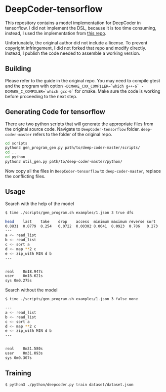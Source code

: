 DeepCoder-tensorflow
===

This repository contains a model implementation for DeepCoder in tensorflow.
I did not implement the DSL, because it is too time consuming, instead, I used
the implementation from [this repo](https://github.com/HiroakiMikami/deep-coder).

Unfortunately, the original author did not include a license. To prevent copyright infringement,
I did not forked that repo and modify directly. Instead, I publish the code needed to assemble
a working version.

Building
---
Please refer to the guide in the original repo. You may need to compile gtest and the program with option
`` -DCMAKE_CXX_COMPILER=`which g++-6` -DCMAKE_C_COMPILER=`which gcc-6` `` for cmake. Make sure the code is
working before proceeding to the next step.

Generating Code for tensorflow
---
There are two python scripts that will generate the appropriate files from the original source code.
Navigate to `DeepCoder-tensorflow` folder. `deep-coder-master` refers to the folder of the original repo.
```bash
cd scripts
python3 gen_program_gen.py path/to/deep-coder-master/scripts/
cd ..
cd python
python3 util_gen.py path/to/deep-coder-master/python/
```
Now copy all the files in `DeepCoder-tensorflow` to `deep-coder-master`, replace the conflicting files.

Usage
---
Search with the help of the model
```bash
$ time ./scripts/gen_program.sh examples/1.json 3 true dfs

head    last    take    drop    access  minimum maximum reverse sort    sum map filter  count   zip_with    scanl1  >0  <0  %2 == 0 %2 == 1+1   -1  *(-1)   *2  *3  *4  /2  /3  /4  **2 MIN MAX
0.0831  0.0779  0.254   0.0722  0.00302 0.0041  0.0923  0.706   0.273   0.009720.059    0.185   0.154   0.0288  0.035   0.0107  0.0932  0.000624    0.002110.0053   0.00189 0.057   0.00132 0.00355 0.00775 0.000167    0.0171  0.194   0.127   0.0298  0.334   0.111   4.07e-11    4.19e-11    4.19e-11
---
a <- read_list
b <- read_list
c <- sort a
d <- map **2 c
e <- zip_with MIN d b
---


real    0m18.947s
user    0m18.621s
sys 0m0.275s
```
Search without the model
```bash
$ time ./scripts/gen_program.sh examples/1.json 3 false none

---
a <- read_list
b <- read_list
c <- sort a
d <- map **2 c
e <- zip_with MIN d b
---


real    0m31.580s
user    0m31.093s
sys 0m0.307s

```

Training
---
```bash
$ python3 ./python/deepcoder.py train dataset/dataset.json
```
